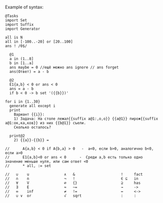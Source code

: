 Example of syntax:

    @Tasks
    import Set
    import Suffix
    import Generator
    
    all is N
    all in [-100..-20] or [20..100]
    ans ! /0$/
    
      @1
      a in (1..8]
      b in [1..a]
      ans maybe = 0 //ещё можно ans ignore // ans forget
      ans(Ответ) = a - b
    
      @2
      E1{a,b} < 0 or ans < 0
      ans = a - b
      if b < 0 -> b set '({{b}})'
    
    for i in {1..30}
      generate all except i
      print
        Вариант {{i}}:
        1) Задача: На столе лежал{{suffix a@1:,о,о}} {{a@1}} пирож{{suffix a@1:ок,кa,ков}} из них {{b@1}} съели.
        Сколько осталось?
        
      print@2
        2) {{a}}-{{b}} =
    
    //      A{a,b} < 0 if A{b,a} > 0   -  a<0, если b>0, аналогично b<0, если a>0
    //      E1{a,b}<0 or ans < 0      -  Среди a,b есть только одно значение меньше нуля, или сам ответ <0
    //      * all, := set
    
    //   ∪    u                ∧   &                     !     fact
    //   ∩    n                ¬   !                     ∈ ⊆   in
    //   ∀    V                ∅   {}                    ⊇     has
    //   ∃    E                ≈   ~=                    →     ->
    //   ∞    inf              ≠   !=                    ↔     <->
    //   ∪ ∨  or               √   sqrt                  :     :
